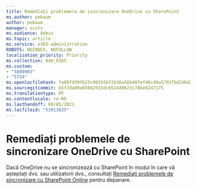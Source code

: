 ```yaml
---
title: Remediați problemele de sincronizare OneDrive cu SharePoint
ms.author: pebaum
author: pebaum
manager: scotv
ms.audience: Admin
ms.topic: article
ms.service: o365-administration
ROBOTS: NOINDEX, NOFOLLOW
localization_priority: Priority
ms.collection: Adm_O365
ms.custom:
- "5800003"
- "5724"
ms.openlocfilehash: fa08fd39f625c902b5bf2b36a56b46fef48c49a5765fbd2dbd23dc5b820c5c9f
ms.sourcegitcommit: b5f7da89a650d2915dc652449623c78be6247175
ms.translationtype: MT
ms.contentlocale: ro-RO
ms.lasthandoff: 08/05/2021
ms.locfileid: "53913835"
---
```

# <a name="fix-onedrive-sync-issues-with-sharepoint"></a>Remediați problemele de sincronizare OneDrive cu SharePoint

Dacă OneDrive nu se sincronizează cu SharePoint în modul în care vă așteptați dvs. sau utilizatorii dvs., consultați [Remediați problemele de sincronizare cu SharePoint Online](https://support.office.com/article/fix-sharepoint-online-sync-problems-aaa2d172-8d45-4e94-9c04-5364d04ca2f4?ui=en-US&rs=en-US&ad=US) pentru depanare.
